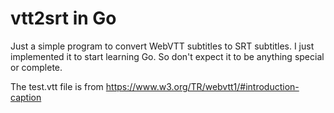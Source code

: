 # vtt2srt in Go

Just a simple program to convert WebVTT subtitles to SRT subtitles.
I just implemented it to start learning Go. So don't expect it to be anything
special or complete.

The test.vtt file is from <https://www.w3.org/TR/webvtt1/#introduction-caption>

